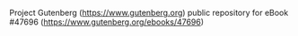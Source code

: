 Project Gutenberg (https://www.gutenberg.org) public repository for eBook #47696 (https://www.gutenberg.org/ebooks/47696)
